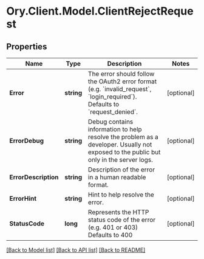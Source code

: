 # Ory.Client.Model.ClientRejectRequest

## Properties

Name | Type | Description | Notes
------------ | ------------- | ------------- | -------------
**Error** | **string** | The error should follow the OAuth2 error format (e.g. &#x60;invalid_request&#x60;, &#x60;login_required&#x60;).  Defaults to &#x60;request_denied&#x60;. | [optional] 
**ErrorDebug** | **string** | Debug contains information to help resolve the problem as a developer. Usually not exposed to the public but only in the server logs. | [optional] 
**ErrorDescription** | **string** | Description of the error in a human readable format. | [optional] 
**ErrorHint** | **string** | Hint to help resolve the error. | [optional] 
**StatusCode** | **long** | Represents the HTTP status code of the error (e.g. 401 or 403)  Defaults to 400 | [optional] 

[[Back to Model list]](../README.md#documentation-for-models) [[Back to API list]](../README.md#documentation-for-api-endpoints) [[Back to README]](../README.md)

